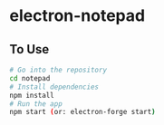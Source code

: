 # electron-notepad

 
## To Use

 
```bash 
# Go into the repository
cd notepad
# Install dependencies
npm install
# Run the app
npm start (or: electron-forge start)
```
 